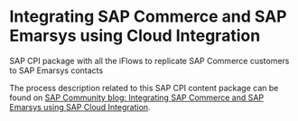 # Integrating SAP Commerce and SAP Emarsys using Cloud Integration
SAP CPI package with all the iFlows to replicate SAP Commerce customers to SAP Emarsys contacts

The process description related to this SAP CPI content package can be found on [SAP Community blog: Integrating SAP Commerce and SAP Emarsys using SAP Cloud Integration](https://blogs.sap.com/2022/10/28/integrating-sap-commerce-and-sap-emarsys-using-cloud-integration/).
